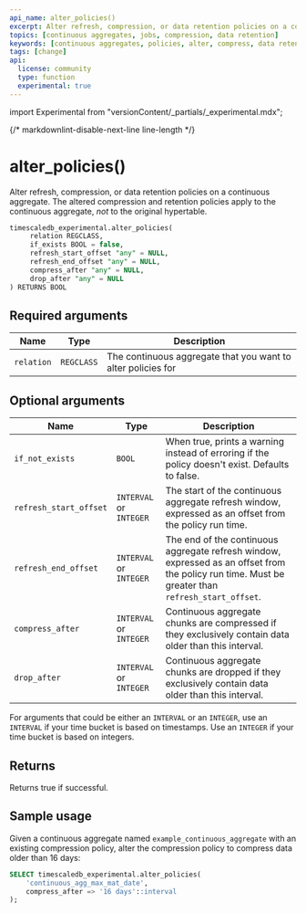 ```yaml
---
api_name: alter_policies()
excerpt: Alter refresh, compression, or data retention policies on a continuous aggregate
topics: [continuous aggregates, jobs, compression, data retention]
keywords: [continuous aggregates, policies, alter, compress, data retention]
tags: [change]
api:
  license: community
  type: function
  experimental: true
---
```


import Experimental from "versionContent/_partials/_experimental.mdx";

{/* markdownlint-disable-next-line line-length */}
# alter_policies() <Tag type="community" content="Community" /><Tag type="experimental" content="Experimental" />

Alter refresh, compression, or data retention policies on a continuous
aggregate. The altered compression and retention policies apply to the
continuous aggregate, _not_ to the original hypertable.

```sql
timescaledb_experimental.alter_policies(
     relation REGCLASS,
     if_exists BOOL = false,
     refresh_start_offset "any" = NULL,
     refresh_end_offset "any" = NULL,
     compress_after "any" = NULL,
     drop_after "any" = NULL
) RETURNS BOOL
```

<Experimental />

## Required arguments

|Name|Type|Description|
|-|-|-|
|`relation`|`REGCLASS`|The continuous aggregate that you want to alter policies for|

## Optional arguments

|Name|Type|Description|
|-|-|-|
|`if_not_exists`|`BOOL`|When true, prints a warning instead of erroring if the policy doesn't exist. Defaults to false.|
|`refresh_start_offset`|`INTERVAL` or `INTEGER`|The start of the continuous aggregate refresh window, expressed as an offset from the policy run time.|
|`refresh_end_offset`|`INTERVAL` or `INTEGER`|The end of the continuous aggregate refresh window, expressed as an offset from the policy run time. Must be greater than `refresh_start_offset`.|
|`compress_after`|`INTERVAL` or `INTEGER`|Continuous aggregate chunks are compressed if they exclusively contain data older than this interval.|
|`drop_after`|`INTERVAL` or `INTEGER`|Continuous aggregate chunks are dropped if they exclusively contain data older than this interval.|

For arguments that could be either an `INTERVAL` or an `INTEGER`, use an
`INTERVAL` if your time bucket is based on timestamps. Use an `INTEGER` if your
time bucket is based on integers.

## Returns

Returns true if successful.

## Sample usage

Given a continuous aggregate named `example_continuous_aggregate` with an
existing compression policy, alter the compression policy to compress data older
than 16 days:

```sql
SELECT timescaledb_experimental.alter_policies(
    'continuous_agg_max_mat_date',
    compress_after => '16 days'::interval
);
```
